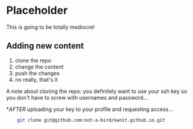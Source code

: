 # Placeholder

This is going to be totally mediocre!

Adding new content
------------------

1. clone the repo
2. change the content
3. push the changes
4. no really, that's it


A note about cloning the repo: you definitely want to use your ssh key so you
don't have to screw with usernames and password...

**AFTER* uploading your key to your profile and requesting access...

``` .bash
    git clone git@github.com:not-a-bird/ownit.github.io.git
```

